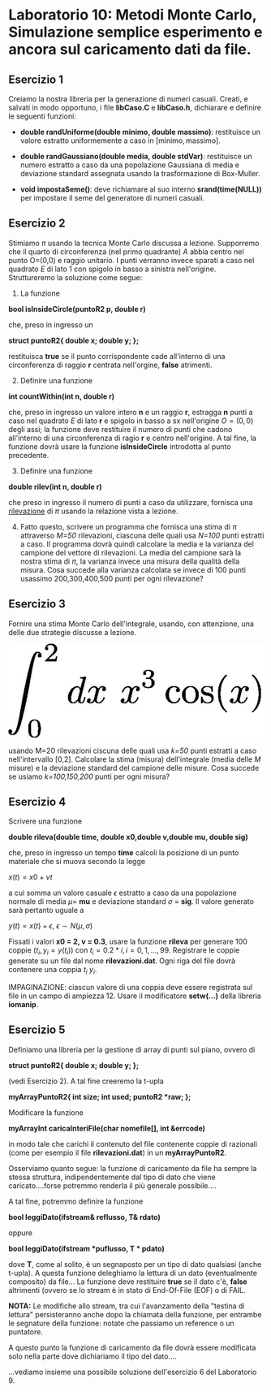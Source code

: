 # Laboratorio 10: Metodi Monte Carlo, Simulazione semplice esperimento e ancora sul caricamento dati da file.

## Esercizio 1

Creiamo la nostra libreria per la generazione di numeri casuali. Creati, e salvati in modo opportuno, i file __libCaso.C__ e __libCaso.h__, dichiarare e definire le seguenti funzioni:

- __double randUniforme(double minimo, double massimo)__: restituisce un valore estratto uniformemente a caso in $[\text{minimo},\text{massimo}]$.

- __double randGaussiano(double media, double stdVar)__: restituisce un numero estratto a caso da una popolazione Gaussiana di media e deviazione standard assegnata usando la trasformazione di Box-Muller.

- __void impostaSeme()__: deve richiamare al suo interno __srand(time(NULL))__ per impostare il seme del generatore di numeri casuali.


## Esercizio 2
Stimiamo $\pi$ usando la tecnica Monte Carlo discussa a lezione. Supporremo che il quarto di  circonferenza (nel primo quadrante) _A_ abbia centro nel punto O=(0,0) e raggio unitario. I punti verranno invece sparati a caso nel quadrato _E_ di lato 1 con spigolo in basso a sinistra nell'origine.  Struttureremo la soluzione come segue:

1. La funzione 

__bool isInsideCircle(puntoR2 p, double r)__

 che, preso in ingresso un 
 
 __struct puntoR2{
   double x;
   double y;
 };__
 
  restituisca __true__ se il punto corrispondente cade all'interno di una circonferenza di raggio __r__ centrata nell'orgine, __false__ atrimenti. 

2. Definire una funzione 

__int countWithin(int n, double r)__

che, preso in ingresso un valore intero __n__ e un raggio __r__, estragga __n__ punti a caso nel quadrato _E_ di lato __r__ e spigolo in basso a sx nell'origine $O=(0,0)$ degli assi; la funzione deve restituire il numero di punti che cadono all'interno di una circonferenza di ragio __r__ e centro nell'origine. A tal fine, la funzione dovrà usare la funzione __isInsideCircle__ introdotta al punto precedente.

3. Definire una funzione

__double rilev(int n, double r)__

che preso in ingresso il numero di punti a caso da utilizzare, fornisca una <u>rilevazione</u> di $\pi$ usando la relazione vista a lezione. 

4. Fatto questo, scrivere un programma che fornisca una stima di $\pi$ attraverso _M=50_ rilevazioni, ciascuna delle quali usa _N=100_ punti estratti a caso. Il programma dovrà quindi calcolare la media e la varianza del campione del vettore di rilevazioni. La media del campione sarà  la nostra stima di $\pi$, la varianza invece una misura della qualità  della misura. Cosa succede alla varianza calcolata se invece di 100 punti usassimo 200,300,400,500  punti per ogni rilevazione?


## Esercizio 3
Fornire una stima Monte Carlo dell'integrale, usando, con attenzione, una delle due strategie discusse a lezione.

 ![](integrale.jpeg)
 
 usando M=20 rilevazioni ciscuna delle quali usa _k=50_ punti estratti a caso nell'intervallo [0,2]. Calcolare la stima (misura) dell'integrale (media delle _M_ misure) e la deviazione standard del campione delle misure. Cosa succede se usiamo _k=100,150,200_ punti per ogni misura? 


 ## Esercizio 4

 Scrivere una funzione

 __double rileva(double time, double x0,double v,double mu, double sig)__

 che, preso in ingresso un tempo __time__ calcoli la posizione  di un punto materiale che si muova secondo la legge

 $x(t) = x0 + v t$

 a cui somma un valore casuale $\epsilon$  estratto a caso da una popolazione normale di media $\mu =$ __mu__ e deviazione standard $\sigma$ = __sig__. Il valore generato sarà pertanto uguale a 

 $y(t) = x(t)+ \epsilon, \ \epsilon \sim N(\mu,\sigma)$

 Fissati i valori __x0 = 2, v = 0.3__, usare la funzione __rileva__ per generare 100 coppie $(t_i,y_i = y(t_i))$ con $t_i = 0.2 * i, i=0,1,\ldots,99$. Registrare le coppie generate su un file dal nome __rilevazioni.dat__. Ogni riga del file dovrà contenere una coppia $t_i$ $y_i$. 
 
 IMPAGINAZIONE: ciascun valore di una coppia deve essere registrata sul file in un campo di ampiezza 12. Usare il modificatore __setw(...)__ della libreria __iomanip__.

 ## Esercizio 5

 Definiamo una libreria per la gestione di array di punti sul piano, ovvero di 

 __struct puntoR2{
   double x;
   double y;
 };__

 (vedi Esercizio 2). A tal fine creeremo la t-upla

 __myArrayPuntoR2{
   int size;
   int used;
   puntoR2 *raw;
 };__

 Modificare la funzione 

 __myArrayInt caricaInteriFile(char nomefile[], int &errcode)__

 in modo tale che carichi il contenuto del file contenente coppie di razionali (come per esempio il file __rilevazioni.dat__) in un __myArrayPuntoR2__.

 Osserviamo quanto segue: la funzione di caricamento da file ha sempre la stessa struttura, indipendentemente dal tipo di dato che viene caricato....forse potremmo renderla il più generale possibile....

 A tal fine, potremmo definire la funzione

 __bool leggiDato(ifstream& reflusso, T& rdato)__

 oppure

 __bool leggiDato(ifstream *puflusso, T * pdato)__

 dove __T__, come al solito, è un segnaposto per un tipo di dato qualsiasi (anche t-upla). A questa funzione deleghiamo la lettura di un dato (eventualmente composito) da file... La funzione deve restituire __true__ se il dato c'è, __false__ altrimenti (ovvero se lo stream è in stato di End-Of-File (EOF) o di FAIL.
 
 __NOTA:__ Le modifiche allo stream, tra cui l'avanzamento della "testina di lettura" persisteranno anche dopo la chiamata della funzione, per entrambe le segnature della funzione: notate che passiamo un reference o un puntatore.

 A questo punto la funzione di caricamento da file dovrà  essere modificata solo nella parte dove dichiariamo il tipo del dato....

 ...vediamo insieme una possibile soluzione dell'esercizio 6 del Laboratorio 9.